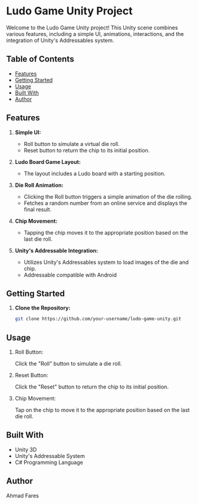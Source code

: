# Ludo Game Unity Project

Welcome to the Ludo Game Unity project! This Unity scene combines various features, including a simple UI, animations, interactions, and the integration of Unity's Addressables system.

## Table of Contents
- [Features](#features)
- [Getting Started](#getting-started)
- [Usage](#usage)
- [Built With](#built-with)
- [Author](#author)

## Features

1. **Simple UI:**
   - Roll button to simulate a virtual die roll.
   - Reset button to return the chip to its initial position.

2. **Ludo Board Game Layout:**
   - The layout includes a Ludo board with a starting position.

3. **Die Roll Animation:**
   - Clicking the Roll button triggers a simple animation of the die rolling.
   - Fetches a random number from an online service and displays the final result.

4. **Chip Movement:**
   - Tapping the chip moves it to the appropriate position based on the last die roll.

5. **Unity's Addressable Integration:**
   - Utilizes Unity's Addressables system to load images of the die and chip.
   - Addressable compatible with Android

## Getting Started

1. **Clone the Repository:**
   ```bash
   git clone https://github.com/your-username/ludo-game-unity.git

## Usage
<ol>
   <li>Roll Button:</li>

Click the "Roll" button to simulate a die roll.
<li>Reset Button:</li>

Click the "Reset" button to return the chip to its initial position.
<li>Chip Movement:</li>

Tap on the chip to move it to the appropriate position based on the last die roll.
</ol>

## Built With
<ul>
<li>Unity 3D
<li>Unity's Addressable System
<li>C# Programming Language
</ul>

## Author
Ahmad Fares
